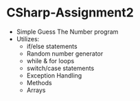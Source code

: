 # CSharp-Assignment2
- Simple Guess The Number program  
- Utilizes:  
  - if/else statements  
  - Random number generator  
  - while & for loops  
  - switch/case statements  
  - Exception Handling  
  - Methods  
  - Arrays  
